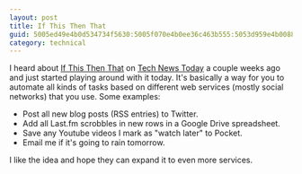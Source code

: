 ```yaml
---
layout: post
title: If This Then That
guid: 5005ed49e4b0d534734f5630:5005f070e4b0ee36c463b555:5053d959e4b0088c255e6f1f
category: technical
---
```

I heard about [If This Then That](http://ifttt.com) on [Tech News Today](http://twit.tv/tnt) a couple weeks ago and just started playing around with it today.  It's basically a way for you to automate all kinds of tasks based on different web services (mostly social networks) that you use.  Some examples:

- Post all new blog posts (RSS entries) to Twitter.
- Add all Last.fm scrobbles in new rows in a Google Drive spreadsheet.
- Save any Youtube videos I mark as "watch later" to Pocket.
- Email me if it's going to rain tomorrow.

I like the idea and hope they can expand it to even more services.
